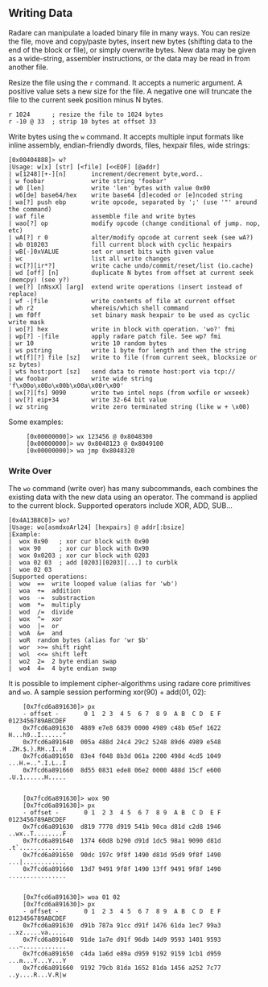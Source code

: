 ## Writing Data

Radare can manipulate a loaded binary file in many ways. You can resize the file, move and copy/paste bytes, insert new bytes (shifting data to the end of the block or file), or simply overwrite bytes. New data may be given as a wide-string, assembler instructions, or the data may be read in from another file.

Resize the file using the `r` command. It accepts a numeric argument. A positive value sets a new size for the file. A negative one will truncate the file to the current seek position minus N bytes.

    r 1024      ; resize the file to 1024 bytes
    r -10 @ 33  ; strip 10 bytes at offset 33

Write bytes using the `w` command. It accepts multiple input formats like inline assembly, endian-friendly dwords, files, hexpair files, wide strings:
```
[0x00404888]> w?
|Usage: w[x] [str] [<file] [<<EOF] [@addr]
| w[1248][+-][n]       increment/decrement byte,word..
| w foobar             write string 'foobar'
| w0 [len]             write 'len' bytes with value 0x00
| w6[de] base64/hex    write base64 [d]ecoded or [e]ncoded string
| wa[?] push ebp       write opcode, separated by ';' (use '"' around the command)
| waf file             assemble file and write bytes
| wao[?] op            modify opcode (change conditional of jump. nop, etc)
| wA[?] r 0            alter/modify opcode at current seek (see wA?)
| wb 010203            fill current block with cyclic hexpairs
| wB[-]0xVALUE         set or unset bits with given value
| wc                   list all write changes
| wc[?][ir*?]          write cache undo/commit/reset/list (io.cache)
| wd [off] [n]         duplicate N bytes from offset at current seek (memcpy) (see y?)
| we[?] [nNsxX] [arg]  extend write operations (insert instead of replace)
| wf -|file            write contents of file at current offset
| wh r2                whereis/which shell command
| wm f0ff              set binary mask hexpair to be used as cyclic write mask
| wo[?] hex            write in block with operation. 'wo?' fmi
| wp[?] -|file         apply radare patch file. See wp? fmi
| wr 10                write 10 random bytes
| ws pstring           write 1 byte for length and then the string
| wt[f][?] file [sz]   write to file (from current seek, blocksize or sz bytes)
| wts host:port [sz]   send data to remote host:port via tcp://
| ww foobar            write wide string 'f\x00o\x00o\x00b\x00a\x00r\x00'
| wx[?][fs] 9090       write two intel nops (from wxfile or wxseek)
| wv[?] eip+34         write 32-64 bit value
| wz string            write zero terminated string (like w + \x00)
```

Some examples:
```
     [0x00000000]> wx 123456 @ 0x8048300
     [0x00000000]> wv 0x8048123 @ 0x8049100
     [0x00000000]> wa jmp 0x8048320
```



### Write Over

The `wo` command (write over) has many subcommands, each combines the existing data with the new data using
an operator. The command is applied to the current block. Supported operators include XOR, ADD, SUB...
```
[0x4A13B8C0]> wo?
|Usage: wo[asmdxoArl24] [hexpairs] @ addr[:bsize]
|Example:
|  wox 0x90   ; xor cur block with 0x90
|  wox 90     ; xor cur block with 0x90
|  wox 0x0203 ; xor cur block with 0203
|  woa 02 03  ; add [0203][0203][...] to curblk
|  woe 02 03  
|Supported operations:
|  wow  ==  write looped value (alias for 'wb')
|  woa  +=  addition
|  wos  -=  substraction
|  wom  *=  multiply
|  wod  /=  divide
|  wox  ^=  xor
|  woo  |=  or
|  woA  &=  and
|  woR  random bytes (alias for 'wr $b'
|  wor  >>= shift right
|  wol  <<= shift left
|  wo2  2=  2 byte endian swap
|  wo4  4=  4 byte endian swap
```

It is possible to implement cipher-algorithms using radare core primitives and `wo`. A sample session performing xor(90) + add(01, 02):
```
    [0x7fcd6a891630]> px
    - offset -       0 1  2 3  4 5  6 7  8 9  A B  C D  E F  0123456789ABCDEF
    0x7fcd6a891630  4889 e7e8 6839 0000 4989 c48b 05ef 1622  H...h9..I......"
    0x7fcd6a891640  005a 488d 24c4 29c2 5248 89d6 4989 e548  .ZH.$.).RH..I..H
    0x7fcd6a891650  83e4 f048 8b3d 061a 2200 498d 4cd5 1049  ...H.=..".I.L..I
    0x7fcd6a891660  8d55 0831 ede8 06e2 0000 488d 15cf e600  .U.1......H.....


    [0x7fcd6a891630]> wox 90
    [0x7fcd6a891630]> px
    - offset -       0 1  2 3  4 5  6 7  8 9  A B  C D  E F  0123456789ABCDEF
    0x7fcd6a891630  d819 7778 d919 541b 90ca d81d c2d8 1946  ..wx..T........F
    0x7fcd6a891640  1374 60d8 b290 d91d 1dc5 98a1 9090 d81d  .t`.............
    0x7fcd6a891650  90dc 197c 9f8f 1490 d81d 95d9 9f8f 1490  ...|............
    0x7fcd6a891660  13d7 9491 9f8f 1490 13ff 9491 9f8f 1490  ................


    [0x7fcd6a891630]> woa 01 02
    [0x7fcd6a891630]> px
    - offset -       0 1  2 3  4 5  6 7  8 9  A B  C D  E F  0123456789ABCDEF
    0x7fcd6a891630  d91b 787a 91cc d91f 1476 61da 1ec7 99a3  ..xz.....va.....
    0x7fcd6a891640  91de 1a7e d91f 96db 14d9 9593 1401 9593  ...~............
    0x7fcd6a891650  c4da 1a6d e89a d959 9192 9159 1cb1 d959  ...m...Y...Y...Y
    0x7fcd6a891660  9192 79cb 81da 1652 81da 1456 a252 7c77  ..y....R...V.R|w
```